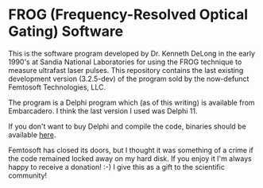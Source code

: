 FROG (Frequency-Resolved Optical Gating) Software
=================================================

This is the software program developed by Dr. Kenneth DeLong in the early 1990's at Sandia National Laboratories for using the FROG technique to measure ultrafast laser pulses.  This repository contains the last existing development version (3.2.5-dev) of the program sold by the now-defunct Femtosoft Technologies, LLC.

The program is a Delphi program which (as of this writing) is available from Embarcadero.  I think the last version I used was Delphi 11.

If you don't want to buy Delphi and compile the code, binaries should be available <a href="https://www.dropbox.com/sh/3xi6sz7viat4t6i/AACEAGjP6zsz2_qKSk1M6f5_a">here</a>.

Femtosoft has closed its doors, but I thought it was something of a crime if the code remained locked away on my hard disk.  If you enjoy it I'm always happy to receive a donation!  :-)  I give this as a gift to the scientific community!